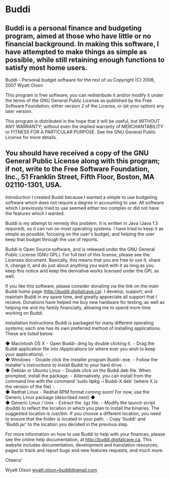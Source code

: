 # Buddi
Buddi is a personal finance and budgeting program, aimed at those who have little or no financial background. In making this software, I have attempted to make things as simple as possible, while still retaining enough functions to satisfy most home users.
----------------------------------------
Buddi - Personal budget software for the rest of us
Copyright (C) 2006, 2007 Wyatt Olson

This program is free software; you can redistribute it and/or modify it under the terms of the GNU General Public License as published by the Free Software Foundation; either version 2 of the License, or (at your option) any later version.

This program is distributed in the hope that it will be useful, but WITHOUT ANY WARRANTY; without even the implied warranty of MERCHANTABILITY or FITNESS FOR A PARTICULAR PURPOSE.  See the GNU General Public License for more details.

You should have received a copy of the GNU General Public License along with this program; if not, write to the Free Software Foundation, Inc., 51 Franklin Street, Fifth Floor, Boston, MA  02110-1301, USA.
----------------------------------------

Introduction
I created Buddi because I wanted a simple to use budgeting software which does not require a degree in accounting to use.  All software which I previously tried to use seemed either too complex or did not have the features which I wanted.

Buddi is my attempt to remedy this problem.  It is written in Java (Java 1.5 required), so it can run on most operating systems.  I have tried to keep it as simple as possible, focusing on the user's budget, and helping the user keep that budget through the use of reports.

Buddi is Open Source software, and is released under the GNU General Public License (GNU GPL).  For full text of this license, please see the Licenses document.  Basically, this means that you are free to use it, share it, change it, and do just about anything you want with it as long as you keep this notice and keep the derivative works licensed under the GPL as well.

If you like this software, please consider donating via the link on the main Buddi home page (http://buddi.digitalcave.ca).  I develop, support, and maintain Buddi in my spare time, and greatly appreciate all support that I recieve.  Donations have helped me buy new hardware for testing, as well as helping me and my family financially, allowing me to spend more time working on Buddi.


Installation Instructions
Buddi is packaged for many different operating systems; each one has its own preferred method of installing applications.  These are listed below.

◆	Macintosh OS X
⁃	Open Buddi-<version>.dmg by double clicking it.
⁃	Drag the Buddi application file into /Applications (or where ever you wish to keep your applications).
⁃	
◆	Windows
⁃	Double click the installer program Buddi-<version>.exe.
⁃	Follow the installer's instructions to install Buddi to your hard drive.
⁃	
◆	Debian or Ubuntu Linux
⁃	Double click on the Buddi.deb file.  When prompted, install the package.
⁃	Alternatively, you can install from the command line with the command 'sudo dpkg -i Buddi-X.deb' (where X is the version of the file)
⁃	
◆	Redhat Linux
⁃	Redhat RPM format coming soon!  For now, use the Generic Linux package (described next)
◆	
◆	Generic Linux / Unix
⁃	Extract the .tgz file.
⁃	Modify the launch script (buddi) to reflect the location in which you plan to install the binaries.  The suggested location is /usr/bin.  If you choose a different location, you need to ensure that the folder is located in your path.
⁃	Copy 'buddi' and 'Buddi.jar' to the location you decided in the previous step.


For more information on how to use Buddi to help with your finances, please see the online help documentation, at http://buddi.digitalcave.ca.  This website includes documentation, development and translation resources, pages to track and report bugs and new features requests, and much more.

Cheers!

Wyatt Olson
<wyatt.olson+buddi@gmail.com>
